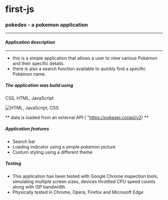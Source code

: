 # first-js



### pokedex - a pokemon application
------------------------------------

#### Application description
----------------------------
* this is a simple application that allows a user to view various Pokémon and their specific details.
* there is also a search function available to quickly find a specific Pokémon name.

##### The application was build using
CSS, HTML, JavaScript

![HTML, JavaScript, CSS](/pics/code-icons.png)

** data is loaded from an external API ( "https://pokeapi.co/api/v2) **

##### Application features
* Search bar
* Loading indicator using a simple pokemon picture
* Custum styling using a different theme

##### Testing
* This application has been tested with Google Chrome inspection tools, simulating multiple screen sizes, devices throttled CPU speed counts along with ISP bandwidth.
* Physically tested in Chrome, Opera, Firefox and Microsoft Edge
